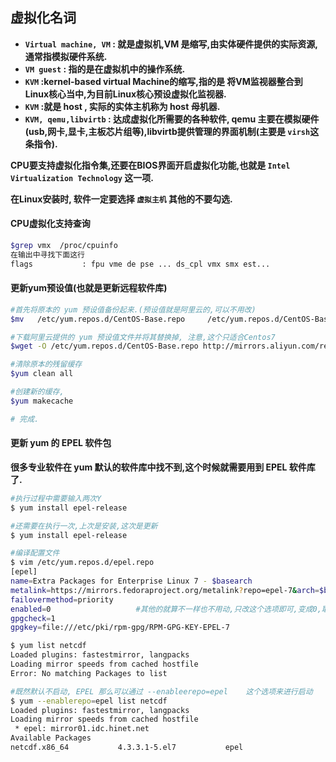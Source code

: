 ## 虚拟化名词
- **`Virtual machine, VM` : 就是虚拟机,VM 是缩写,由实体硬件提供的实际资源,通常指模拟硬件系统.**
- **`VM guest` : 指的是在虚拟机中的操作系统.**
- **`KVM` :kernel-based virtual Machine的缩写,指的是 将VM监视器整合到Linux核心当中,为目前Linux核心预设虚拟化监视器.**
- **`KVM` :就是 host , 实际的实体主机称为 host 母机器.**
- **`KVM, qemu,libvirtb` : 达成虚拟化所需要的各种软件, qemu 主要在模拟硬件(usb,网卡,显卡,主板芯片组等),libvirtb提供管理的界面机制(主要是 `virsh`这条指令).**

**CPU要支持虚拟化指令集,还要在BIOS界面开启虚拟化功能,也就是 `Intel Virtualization Technology` 这一项.**

**在Linux安装时, 软件一定要选择 `虚拟主机`  其他的不要勾选.**
#### CPU虚拟化支持查询
```bash
$grep vmx  /proc/cpuinfo
在输出中寻找下面这行
flags           : fpu vme de pse ... ds_cpl vmx smx est...
```
#### 更新yum预设值(也就是更新远程软件库)
```bash
#首先将原本的 yum 预设值备份起来.(预设值就是阿里云的,可以不用改)
$mv   /etc/yum.repos.d/CentOS-Base.repo     /etc/yum.repos.d/CentOS-Base.repo.backup    

#下载阿里云提供的 yum 预设值文件并将其替换掉, 注意,这个只适合Centos7
$wget -O /etc/yum.repos.d/CentOS-Base.repo http://mirrors.aliyun.com/repo/Centos-7.repo

#清除原本的残留缓存
$yum clean all

#创建新的缓存,
$yum makecache

# 完成.
```
#### 更新 yum 的 EPEL 软件包
**很多专业软件在 yum 默认的软件库中找不到,这个时候就需要用到 EPEL 软件库了.**
```bash
#执行过程中需要输入两次Y
$ yum install epel-release

#还需要在执行一次,上次是安装,这次是更新
$ yum install epel-release

#编译配置文件
$ vim /etc/yum.repos.d/epel.repo
[epel]
name=Extra Packages for Enterprise Linux 7 - $basearch
metalink=https://mirrors.fedoraproject.org/metalink?repo=epel-7&arch=$basearch
failovermethod=priority
enabled=0                   #其他的就算不一样也不用动,只改这个选项即可,变成0,取消默认启动状态
gpgcheck=1
gpgkey=file:///etc/pki/rpm-gpg/RPM-GPG-KEY-EPEL-7

$ yum list netcdf
Loaded plugins: fastestmirror, langpacks
Loading mirror speeds from cached hostfile
Error: No matching Packages to list

#既然默认不启动, EPEL 那么可以通过 --enableerepo=epel    这个选项来进行启动
$ yum --enablerepo=epel list netcdf
Loaded plugins: fastestmirror, langpacks
Loading mirror speeds from cached hostfile
 * epel: mirror01.idc.hinet.net
Available Packages
netcdf.x86_64           4.3.3.1-5.el7           epel
```











